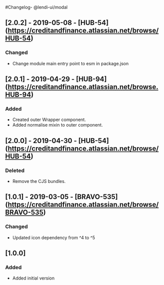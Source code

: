#Changelog- @lendi-ui/modal

## [2.0.2] - 2019-05-08 - [HUB-54] (https://creditandfinance.atlassian.net/browse/HUB-54)
 
### Changed
- Change module main entry point to esm in package.json

## [2.0.1] - 2019-04-29 - [HUB-94] (https://creditandfinance.atlassian.net/browse.HUB-94)
### Added
- Created outer Wrapper component.
- Added normalise mixin to outer component.

## [2.0.0] - 2019-04-30 - [HUB-54] (https://creditandfinance.atlassian.net/browse/HUB-54)
### Deleted
- Remove the CJS bundles.

## [1.0.1] - 2019-03-05 - [BRAVO-535] (https://creditandfinance.atlassian.net/browse/BRAVO-535)
### Changed
- Updated icon dependency from ^4 to ^5

## [1.0.0]
### Added
- Added initial version